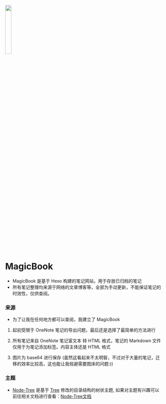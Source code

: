 <img src=https://raw.githubusercontent.com/Exisi/MagicBook/main/favicon.ico width=20% />

# MagicBook
- MagicBook 是基于 Hexo 构建的笔记网站，用于存放已归档的笔记
- 所有笔记整理均来源于网络的文章博客等，全部为手动更新，不能保证笔记的时效性，仅供查阅。

### 来源
  - 为了让我在任何地方都可以查阅，我建立了 MagicBook

  1. 起初受限于 OneNote 笔记的导出问题，最后还是选择了最简单的方法进行

  2. 所有笔记来自 OneNote 笔记富文本 转 HTML 格式，笔记的 Markdown 文件仅用于为笔记添加标签。内容主体还是 HTML 格式

  3. 图片为 base64 进行保存 (虽然这看起来不太明智，不过对于大量的笔记，迁移的效率比较高，这也能让我规避需要图床的问题:))

### 主题
- [Node-Tree](https://github.com/Exisi/MagicBook/tree/main/themes/node-tree) 是基于 [Tree](https://github.com/wujun234/hexo-theme-tree) 修改的目录结构的树状主题, 如果对主题有兴趣可以前往相关文档进行查看：[Node-Tree文档](https://github.com/Exisi/MagicBook/tree/main/themes/node-tree)